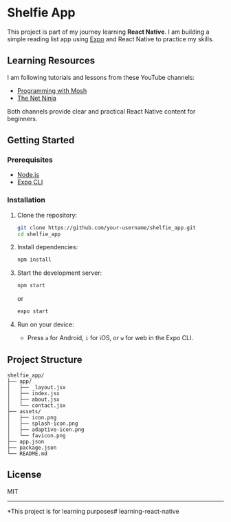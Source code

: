 # Shelfie App

This project is part of my journey learning **React Native**. I am building a simple reading list app using [Expo](https://expo.dev/) and React Native to practice my skills.

## Learning Resources

I am following tutorials and lessons from these YouTube channels:
- [Programming with Mosh](https://www.youtube.com/@programmingwithmosh)
- [The Net Ninja](https://www.youtube.com/@NetNinja)

Both channels provide clear and practical React Native content for beginners.

## Getting Started

### Prerequisites

- [Node.js](https://nodejs.org/)
- [Expo CLI](https://docs.expo.dev/get-started/installation/)

### Installation

1. Clone the repository:
   ```sh
   git clone https://github.com/your-username/shelfie_app.git
   cd shelfie_app
   ```

2. Install dependencies:
   ```sh
   npm install
   ```

3. Start the development server:
   ```sh
   npm start
   ```
   or
   ```sh
   expo start
   ```

4. Run on your device:
   - Press `a` for Android, `i` for iOS, or `w` for web in the Expo CLI.

## Project Structure

```
shelfie_app/
├── app/
│   ├── _layout.jsx
│   ├── index.jsx
│   ├── about.jsx
│   └── contact.jsx
├── assets/
│   ├── icon.png
│   ├── splash-icon.png
│   ├── adaptive-icon.png
│   └── favicon.png
├── app.json
├── package.json
└── README.md
```

## License

MIT

---

*This project is for learning purposes#   l e a r n i n g - r e a c t - n a t i v e  
 